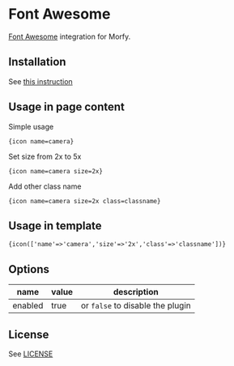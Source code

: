 # Font Awesome
[Font Awesome](http://fortawesome.github.io/Font-Awesome/) integration for Morfy.

## Installation
See [this instruction](http://morfy.org/documentation/plugins/plugins-installation)

## Usage in page content

Simple usage

```
{icon name=camera}
```

Set size from 2x to 5x

```
{icon name=camera size=2x}
```

Add other class name

```
{icon name=camera size=2x class=classname}
```

## Usage in template
```smarty
{icon(['name'=>'camera','size'=>'2x','class'=>'classname'])}
```

## Options

| name  | value | description |
|---|---|---|
| enabled | true | or `false` to disable the plugin |

## License
See [LICENSE](https://github.com/morfy-cms/morfy-plugin-font-awesome/blob/master/LICENSE)
